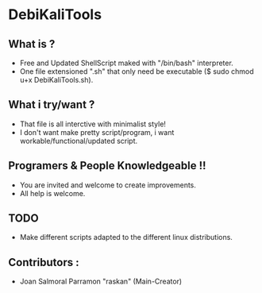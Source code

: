 # DebiKaliTools

## What is ?
- Free and Updated ShellScript maked with "/bin/bash" interpreter.
- One file extensioned ".sh" that only need be executable ($ sudo chmod u+x DebiKaliTools.sh).

## What i try/want ?
- That file is all interctive with minimalist style!
- I don't want make pretty script/program, i want workable/functional/updated script.

## Programers & People Knowledgeable !!
- You are invited and welcome to create improvements.
- All help is welcome.

## TODO
- Make different scripts adapted to the different linux distributions.

## Contributors :
- Joan Salmoral Parramon "raskan" (Main-Creator)
